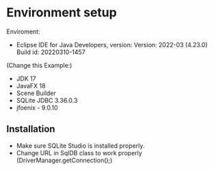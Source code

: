 # Environment setup

Enviroment:

* Eclipse IDE for Java Developers, version: Version: 2022-03 (4.23.0) Build id: 20220310-1457

(Change this Example:)

* JDK 17
* JavaFX 18
* Scene Builder
* SQLite JDBC 3.36.0.3
* jfoenix - 9.0.10 

## Installation

* Make sure SQLite Studio is installed properly.
* Change URL in SqlDB class to work properly (DriverManager.getConnection();)
